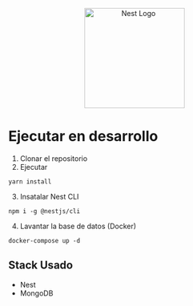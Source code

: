 <p align="center">
  <a href="http://nestjs.com/" target="blank"><img src="https://nestjs.com/img/logo-small.svg" width="200" alt="Nest Logo" /></a>
</p>

# Ejecutar en desarrollo

1. Clonar el repositorio
2. Ejecutar
```
yarn install
```
3. Insatalar Nest CLI 
```
npm i -g @nestjs/cli
```
4. Lavantar la base de datos (Docker)
```
docker-compose up -d
```
## Stack Usado
* Nest
* MongoDB
